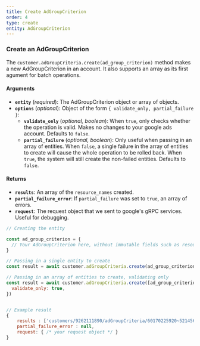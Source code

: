 ```yaml
---
title: Create AdGroupCriterion
order: 4
type: create
entity: AdGroupCriterion
---
```


### Create an AdGroupCriterion

The `customer.adGroupCriteria.create(ad_group_criterion)` method makes a new AdGroupCriterion in an account. It also supports an array as its first agument for batch operations.

#### Arguments

- **`entity`** (_required_): The AdGroupCriterion object or array of objects.
- **`options`** (_optional_): Object of the form `{ validate_only, partial_failure }`:
  - **`validate_only`** (_optional, boolean_): When `true`, only checks whether the operation is valid. Makes no changes to your google ads account. Defaults to `false`.
  - **`partial_failure`** (_optional, boolean_): Only useful when passing in an array of entities. When `false`, a single failure in the array of entities to create will cause the whole operation to be rolled back. When `true`, the system will still create the non-failed entities. Defaults to `false`.

#### Returns

- **`results`**: An array of the `resource_names` created.
- **`partial_failure_error`**: If `partial_failure` was set to `true`, an array of errors.
- **`request`**: The request object that we sent to google's gRPC services. Useful for debugging.

```javascript
// Creating the entity

const ad_group_criterion = {
  // Your AdGroupCriterion here, without immutable fields such as resource_name
}

// Passing in a single entity to create
const result = await customer.adGroupCriteria.create(ad_group_criterion)

// Passing in an array of entities to create, validating only
const result = await customer.adGroupCriteria.create([ad_group_criterion, other_ad_group_criterion], {
  validate_only: true,
})
```

```javascript

// Example result
{
	results : ['customers/9262111890/adGroupCriteria/60170225920~521456008776'],
	partial_failure_error : null,
	request: { /* your request object */ }
}

```
